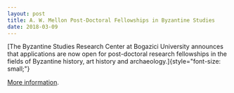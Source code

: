 ```yaml
---
layout: post
title: A. W. Mellon Post-Doctoral Fellowships in Byzantine Studies
date: 2018-03-09
---
```


[The Byzantine Studies Research Center at Bogazici University announces
that applications are now open for post-doctoral research fellowships in
the fields of Byzantine history, art history and
archaeology.]{style="font-size: small;"}

[More
information](http://www.aabs.org.au/wp-content/uploads/2018/03/Postdoc-Fellowships-Announcement.pdf).
